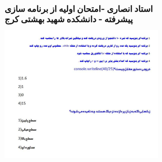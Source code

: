 # استاد انصاری -امتحان اولیه از برنامه سازی پیشرفته - دانشکده شهید بهشتی کرج 


<img src="./img/question.jpg">